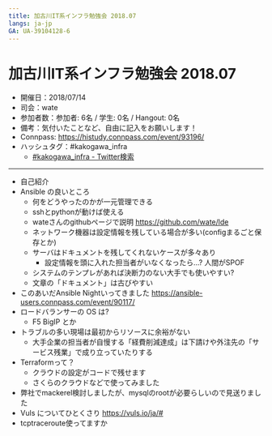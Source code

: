 ```yaml
---
title: 加古川IT系インフラ勉強会 2018.07
langs: ja-jp
GA: UA-39104128-6
---
```


加古川IT系インフラ勉強会 2018.07
===

* 開催日：2018/07/14
* 司会：wate
* 参加者数：参加者: 6名 / 学生: 0名 / Hangout: 0名
* 備考：気付いたことなど、自由に記入をお願いします！
* Connpass: https://histudy.connpass.com/event/93196/
* ハッシュタグ：#kakogawa_infra
    * [#kakogawa_infra - Twitter検索](https://twitter.com/search?q=%23kakogawa_infra&src=typd)

---

* 自己紹介
* Ansible の良いところ
    * 何をどうやったのかが一元管理できる
    * sshとpythonが動けば使える
    * wateさんのgithubページで説明 https://github.com/wate/lde
    * ネットワーク機器は設定情報を残している場合が多い(configまるごと保存とか)
    * サーバはドキュメントを残してくれないケースが多々あり
        * 設定情報を頭に入れた担当者がいなくなったら...? 人間がSPOF
    * システムのテンプレがあれば決断力のない大手でも使いやすい?
    * 文章の「ドキュメント」は古びやすい
* このあいだAnsible Nightいってきました https://ansible-users.connpass.com/event/90117/ 
* ロードバランサーの OS は?
  * F5 BigIP とか
* トラブルの多い現場は最初からリソースに余裕がない
    * 大手企業の担当者が自慢する「経費削減達成」は下請けや外注先の「サービス残業」で成り立っていたりする
* Terraformって？
    * クラウドの設定がコードで残せます
    * さくらのクラウドなどで使ってみました
* 弊社でmackerel検討しましたが、mysqlのrootが必要らしいので見送りました 
* Vuls についてひとくさり https://vuls.io/ja/# 
* tcptraceroute使ってますか